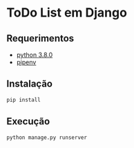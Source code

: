 # ToDo List em Django

## Requerimentos

- [python 3.8.0](https://www.python.org/downloads/release/python-380/)
- [pipenv](https://pypi.org/project/pipenv/)

## Instalação
```bash
pip install
```


## Execução
```bash
python manage.py runserver
```
